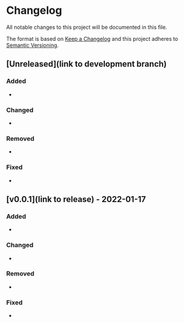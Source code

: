# Changelog

All notable changes to this project will be documented in this file.

The format is based on [Keep a Changelog](http://keepachangelog.com/en/1.0.0/)
and this project adheres to [Semantic Versioning](http://semver.org/spec/v2.0.0.html).

## [Unreleased](link to development branch)

### Added

-

### Changed

-

### Removed

-

### Fixed

- 

## [v0.0.1](link to release) - 2022-01-17

### Added

-   

### Changed

-   

### Removed

-

### Fixed

- 
